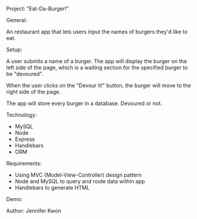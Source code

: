 Project: "Eat-Da-Burger!"

General:

An restaurant app that lets users input the names of burgers they'd like to eat.

Setup:

A user submits a name of a burger. The app will display the burger on the left side of the page, which is a waiting section for the specified burger to be "devoured".

When the user clicks on the "Devour it!" button, the burger will move to the right side of the page.

The app will store every burger in a database. Devoured or not.

Technology:

- MySQL 
- Node 
- Express 
- Handlebars
- ORM 

Requirements: 

- Using MVC (Model-View-Controller) design pattern
- Node and MySQL to query and route data within app
- Handlebars to generate HTML

Demo: 

Author:
Jennifer Kwon